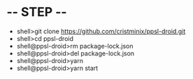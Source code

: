 # -- STEP --


- shell>git clone https://github.com/cristminix/ppsl-droid.git
- shell>cd ppsl-droid
- shell@ppsl-droid>rm package-lock.json
- shell@ppsl-droid>del package-lock.json
- shell@ppsl-droid>yarn
- shell@ppsl-droid>yarn start